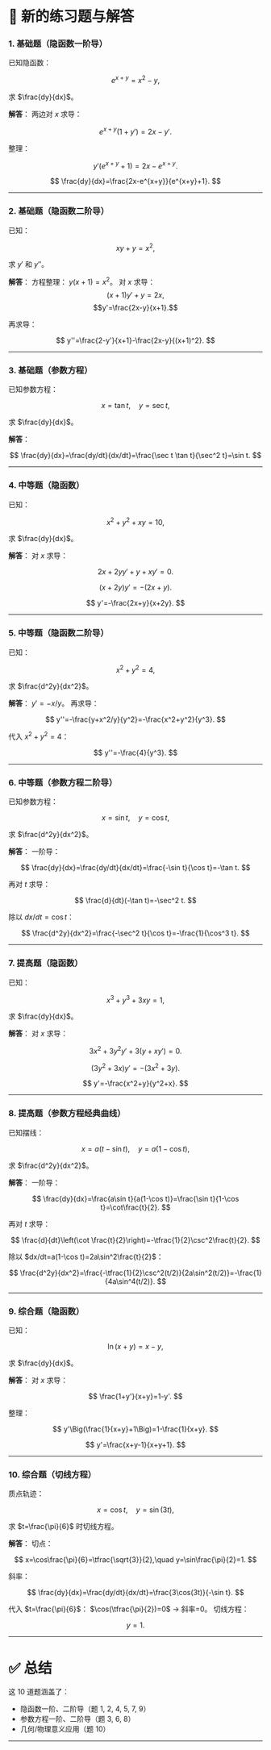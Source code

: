 
# 📘 新的练习题与解答

### 1. 基础题（隐函数一阶导）

已知隐函数：

$$
e^{x+y}=x^2-y,
$$

求 $\frac{dy}{dx}$。

**解答**：
两边对 $x$ 求导：

$$
e^{x+y}(1+y')=2x-y'.
$$

整理：

$$
y'(e^{x+y}+1)=2x-e^{x+y}.
$$

$$
\frac{dy}{dx}=\frac{2x-e^{x+y}}{e^{x+y}+1}.
$$

---

### 2. 基础题（隐函数二阶导）

已知：

$$
xy+y=x^2,
$$

求 $y'$ 和 $y''$。

**解答**：
方程整理： $y(x+1)=x^2$。
对 $x$ 求导：
$$(x+1)y'+y=2x,$$
$$y'=\frac{2x-y}{x+1}.$$

再求导：

$$
y''=\frac{2-y'}{x+1}-\frac{2x-y}{(x+1)^2}.
$$

---

### 3. 基础题（参数方程）

已知参数方程：

$$
x=\tan t,\quad y=\sec t,
$$

求 $\frac{dy}{dx}$。

**解答**：

$$
\frac{dy}{dx}=\frac{dy/dt}{dx/dt}=\frac{\sec t \tan t}{\sec^2 t}=\sin t.
$$

---

### 4. 中等题（隐函数）

已知：

$$
x^2+y^2+xy=10,
$$

求 $\frac{dy}{dx}$。

**解答**：
对 $x$ 求导：

$$
2x+2yy'+y+xy'=0.
$$

$$
(x+2y)y'=-(2x+y).
$$

$$
y'=-\frac{2x+y}{x+2y}.
$$

---

### 5. 中等题（隐函数二阶导）

已知：

$$
x^2+y^2=4,
$$

求 $\frac{d^2y}{dx^2}$。

**解答**：
$y'=-x/y$。
再求导：

$$
y''=-\frac{y+x^2/y}{y^2}=-\frac{x^2+y^2}{y^3}.
$$

代入 $x^2+y^2=4$：

$$
y''=-\frac{4}{y^3}.
$$

---

### 6. 中等题（参数方程二阶导）

已知参数方程：

$$
x=\sin t,\quad y=\cos t,
$$

求 $\frac{d^2y}{dx^2}$。

**解答**：
一阶导：

$$
\frac{dy}{dx}=\frac{dy/dt}{dx/dt}=\frac{-\sin t}{\cos t}=-\tan t.
$$

再对 $t$ 求导：

$$
\frac{d}{dt}(-\tan t)=-\sec^2 t.
$$

除以 $dx/dt=\cos t$：

$$
\frac{d^2y}{dx^2}=\frac{-\sec^2 t}{\cos t}=-\frac{1}{\cos^3 t}.
$$

---

### 7. 提高题（隐函数）

已知：

$$
x^3+y^3+3xy=1,
$$

求 $\frac{dy}{dx}$。

**解答**：
对 $x$ 求导：

$$
3x^2+3y^2y'+3(y+xy')=0.
$$

$$
(3y^2+3x)y'=-(3x^2+3y).
$$

$$
y'=-\frac{x^2+y}{y^2+x}.
$$

---

### 8. 提高题（参数方程经典曲线）

已知摆线：

$$
x=a(t-\sin t),\quad y=a(1-\cos t),
$$

求 $\frac{d^2y}{dx^2}$。

**解答**：
一阶导：

$$
\frac{dy}{dx}=\frac{a\sin t}{a(1-\cos t)}=\frac{\sin t}{1-\cos t}=\cot\frac{t}{2}.
$$

再对 $t$ 求导：

$$
\frac{d}{dt}\left(\cot \frac{t}{2}\right)=-\tfrac{1}{2}\csc^2\frac{t}{2}.
$$

除以 $dx/dt=a(1-\cos t)=2a\sin^2\frac{t}{2}$：

$$
\frac{d^2y}{dx^2}=\frac{-\tfrac{1}{2}\csc^2(t/2)}{2a\sin^2(t/2)}=-\frac{1}{4a\sin^4(t/2)}.
$$

---

### 9. 综合题（隐函数）

已知：

$$
\ln(x+y)=x-y,
$$

求 $\frac{dy}{dx}$。

**解答**：
对 $x$ 求导：

$$
\frac{1+y'}{x+y}=1-y'.
$$

整理：

$$
y'\Big(\frac{1}{x+y}+1\Big)=1-\frac{1}{x+y}.
$$

$$
y'=\frac{x+y-1}{x+y+1}.
$$

---

### 10. 综合题（切线方程）

质点轨迹：

$$
x=\cos t,\quad y=\sin(3t),
$$

求 $t=\frac{\pi}{6}$ 时切线方程。

**解答**：
切点：

$$
x=\cos\frac{\pi}{6}=\tfrac{\sqrt{3}}{2},\quad y=\sin\frac{\pi}{2}=1.
$$

斜率：

$$
\frac{dy}{dx}=\frac{dy/dt}{dx/dt}=\frac{3\cos(3t)}{-\sin t}.
$$

代入 $t=\frac{\pi}{6}$：
$\cos(\tfrac{\pi}{2})=0$ → 斜率=0。
切线方程：

$$
y=1.
$$

---

# ✅ 总结

这 10 道题涵盖了：

* 隐函数一阶、二阶导（题 1, 2, 4, 5, 7, 9）
* 参数方程一阶、二阶导（题 3, 6, 8）
* 几何/物理意义应用（题 10）

---



